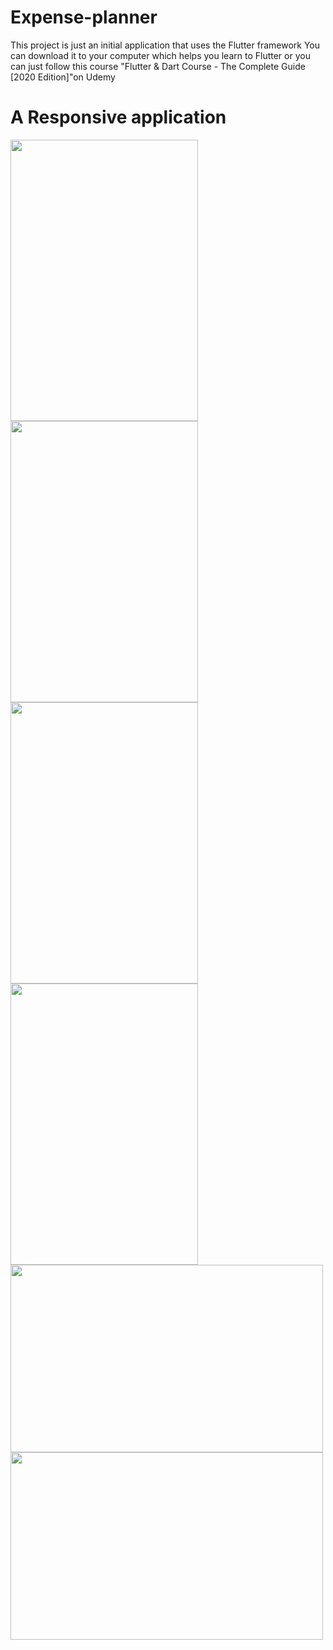 # Expense-planner
This project is just an initial application that uses the Flutter framework You can download it to your computer which helps you learn to Flutter or you can just follow this course "Flutter &amp; Dart Course - The Complete Guide [2020 Edition]"on Udemy 

# A Responsive application
<img src="https://user-images.githubusercontent.com/69189012/95661843-daad6880-0b32-11eb-9149-5eb8284020e4.png" width="300" height="450"> <img src="https://user-images.githubusercontent.com/69189012/95662076-a63aac00-0b34-11eb-96c5-f8934563e0ca.png" width="300" height="450"> <img src="https://user-images.githubusercontent.com/69189012/95662158-311ba680-0b35-11eb-9f94-5959b4b3b5b9.png" width="300" height="450">  <img src="https://user-images.githubusercontent.com/69189012/95662196-72ac5180-0b35-11eb-8f4a-bec4637d348c.png" width="300" height="450"> <img src="https://user-images.githubusercontent.com/69189012/95662200-73dd7e80-0b35-11eb-9fb9-602324584690.png" width="500" height="300"><img src="https://user-images.githubusercontent.com/69189012/95662201-74761500-0b35-11eb-8c3a-b8248cb34f2c.png" width="500" height="300">



